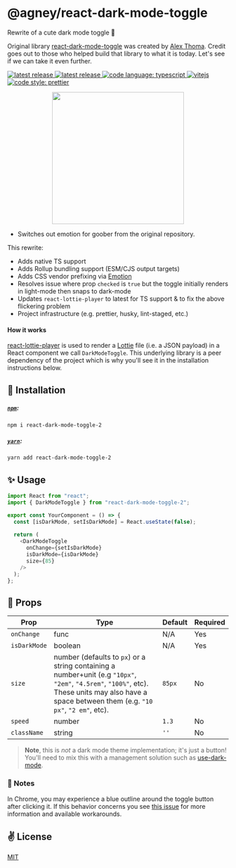 # @agney/react-dark-mode-toggle

Rewrite of a cute dark mode toggle 🦉

Original library [react-dark-mode-toggle](https://github.com/cawfree/react-dark-mode-toggle) was created by
[Alex Thoma](https://github.com/cawfree). Credit goes out to those who helped build that library to what it is today. 
Let's see if we can take it even further.

<a href="https://www.npmjs.com/package/@agney/react-dark-mode-toggle">
    <img alt="latest release" src="https://img.shields.io/npm/v/@agney/react-dark-mode-toggle">
</a>
<a href="https://bundlephobia.com/package/@agney/react-dark-mode-toggle">
    <img alt="latest release" src="https://img.shields.io/bundlephobia/minzip/@agney/react-dark-mode-toggle">
</a>
<a href="https://www.typescriptlang.org">
    <img alt="code language: typescript" src="https://badges.aleen42.com/src/typescript.svg">
</a>
<a href="https://vitejs.dev/">
    <img alt="vitejs" src="https://badges.aleen42.com/src/vitejs.svg">
</a>
<a href="https://github.com/prettier/prettier">
    <img alt="code style: prettier" src="https://img.shields.io/badge/code_style-prettier-ff69b4.svg?style=flat-square">
</a>


<p align="center">
  <img src="./assets/title.gif" width="300" height="300" />
</p>

- Switches out emotion for goober from the original repository.


This rewrite:
- Adds native TS support
- Adds Rollup bundling support (ESM/CJS output targets)
- Adds CSS vendor prefixing via [Emotion](https://github.com/emotion-js/emotion/tree/main/packages/css)
- Resolves issue where prop `checked` is `true` but the toggle initially renders in light-mode then snaps to dark-mode
- Updates `react-lottie-player` to latest for TS support & to fix the above flickering problem
- Project infrastructure (e.g. prettier, husky, lint-staged, etc.)


#### How it works

[react-lottie-player](https://github.com/mifi/react-lottie-player) is used to render a [Lottie](https://lottiefiles.com/)
file (i.e. a JSON payload) in a React component we call `DarkModeToggle`.  This underlying library is a 
peer dependency of the project which is why you'll see it in the installation instructions below.

## 🚀 Installation

##### [`npm`](https://docs.npmjs.com/downloading-and-installing-node-js-and-npm):

```bash
npm i react-dark-mode-toggle-2
```

##### [`yarn`](https://classic.yarnpkg.com/en/docs/install/#mac-stable):

```bash
yarn add react-dark-mode-toggle-2
```


## ✨ Usage

```typescript jsx
import React from "react";
import { DarkModeToggle } from "react-dark-mode-toggle-2";

export const YourComponent = () => {
  const [isDarkMode, setIsDarkMode] = React.useState(false);
  
  return (
    <DarkModeToggle 
      onChange={setIsDarkMode}
      isDarkMode={isDarkMode} 
      size={85} 
    />
  );
};
```

## 📌 Props

Prop                  | Type     | Default                   | Required
--------------------- | -------- | ------------------------- | --------
`onChange`|func|N/A|Yes
`isDarkMode`|boolean|N/A|Yes
`size`|number (defaults to `px`) or a string containing a number+unit (e.g `"10px"`, `"2em"`, `"4.5rem"`, `"100%"`, etc). These units may also have a space between them (e.g. `"10 px"`, `"2 em"`, etc).|`85px`|No
`speed`|number|`1.3`|No
`className`|string|`''`|No|

> **Note**, this is _not_ a dark mode theme implementation; it's just a button! You'll need to mix this with a management solution such as [use-dark-mode](https://github.com/donavon/use-dark-mode).

### 📝 Notes

In Chrome, you may experience a blue outline around the toggle button after clicking it.
If this behavior concerns you see [this issue](https://github.com/cawfree/react-dark-mode-toggle/issues/17) for more information and available workarounds. 

## ✌️ License
[MIT](https://opensource.org/licenses/MIT)
